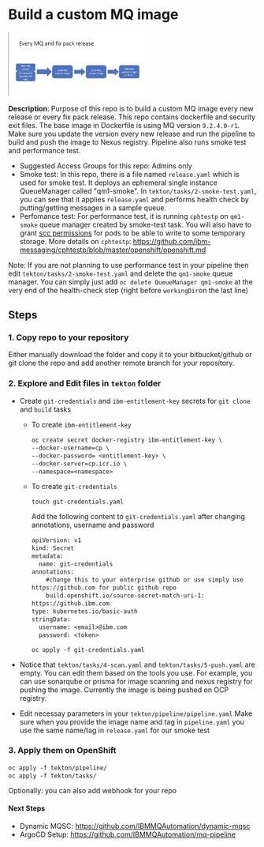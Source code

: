 # Build a custom MQ image

<img src="/readme-images/custom-image.png" width="55%" height="20%">

**Description**: Purpose of this repo is to build a custom MQ image every new release or every fix pack release. This repo contains dockerfile and security exit files. The base image in Dockerfile is using MQ version `9.2.4.0-r1`. Make sure you update the version every new release and run the pipeline to build and push the image to Nexus registry. Pipeline also runs smoke test and performance test.

- Suggested Access Groups for this repo: Admins only
- Smoke test: In this repo, there is a file named `release.yaml` which is used for smoke test. It deploys an ephemeral single instance QueueManager called "qm1-smoke". In `tekton/tasks/2-smoke-test.yaml`, you can see that it applies `release.yaml` and performs health check by putting/getting messages in a sample queue.
- Perfomance test: For performance test, it is running `cphtestp` on `qm1-smoke` queue manager created by smoke-test task. You will also have to grant [scc permissions](https://github.com/ibm-messaging/cphtestp/blob/master/openshift/openshift.md#grant-scc-permissions) for pods to be able to write to some temporary storage. More details on `cphtestp`: https://github.com/ibm-messaging/cphtestp/blob/master/openshift/openshift.md

Note: If you are not planning to use performance test in your pipeline then edit `tekton/tasks/2-smoke-test.yaml` and delete the `qm1-smoke` queue manager. You can simply just add `oc delete QueueManager qm1-smoke` at the very end of the health-check step (right before `workingDir`on the last line)

## Steps

### 1. Copy repo to your repository

Either manually download the folder and copy it to your bitbucket/github or git clone the repo and add another remote branch for your repository.

### 2. Explore and Edit files in `tekton` folder

- Create `git-credentials` and `ibm-entitlement-key` secrets for `git clone` and `build` tasks

  - To create `ibm-entitlement-key`

    ```
    oc create secret docker-registry ibm-entitlement-key \
    --docker-username=cp \
    --docker-password= <entitlement-key> \
    --docker-server=cp.icr.io \
    --namespace=<namespace>
    ```

  - To create `git-credentials`

    ```
    touch git-credentials.yaml
    ```

    Add the following content to `git-credentials.yaml` after changing annotations, username and password

    ```
    apiVersion: v1
    kind: Secret
    metadata:
      name: git-credentials
    annotations:
        #change this to your enterprise github or use simply use https://github.com for public github repo
        build.openshift.io/source-secret-match-uri-1: https://github.ibm.com
    type: kubernetes.io/basic-auth
    stringData:
      username: <email>@ibm.com
      password: <token>
    ```

    ```
    oc apply -f git-credentials.yaml
    ```

- Notice that `tekton/tasks/4-scan.yaml` and `tekton/tasks/5-push.yaml` are empty. You can edit them based on the tools you use. For example, you can use sonarqube or prisma for image scanning and nexus registry for pushing the image. Currently the image is being pushed on OCP registry.

- Edit necessay parameters in your `tekton/pipeline/pipeline.yaml`
  Make sure when you provide the image name and tag in `pipeline.yaml` you use the same name/tag in `release.yaml` for our smoke test

### 3. Apply them on OpenShift

```
oc apply -f tekton/pipeline/
oc apply -f tekton/tasks/
```

Optionally: you can also add webhook for your repo

#### Next Steps

- Dynamic MQSC: https://github.com/IBMMQAutomation/dynamic-mqsc
- ArgoCD Setup: https://github.com/IBMMQAutomation/mq-pipeline
